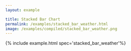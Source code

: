 ```yaml
---
layout: example

title: Stacked Bar Chart
permalink: /examples/stacked_bar_weather.html
image: /examples/compiled/stacked_bar_weather.png
---
```




{% include example.html spec='stacked_bar_weather'%}
